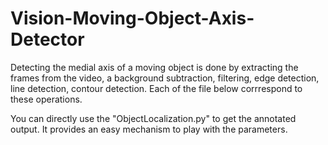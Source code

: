 # Vision-Moving-Object-Axis-Detector
Detecting the medial axis of a moving object is done by extracting the frames from the video, a background subtraction, filtering, edge detection, line detection, contour detection. Each of the file below corrrespond to these operations.



You can directly use the "ObjectLocalization.py" to get the annotated output. It provides an easy mechanism to play with the parameters.
